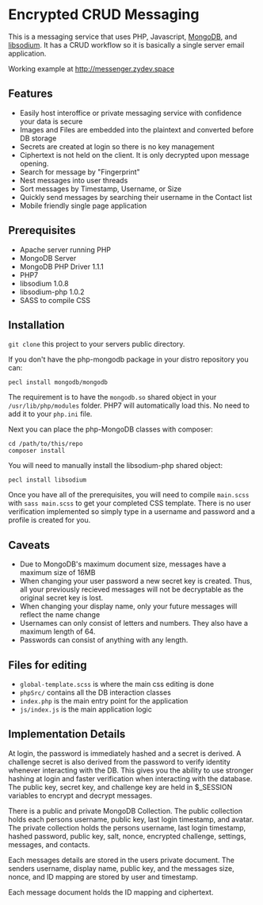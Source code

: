 # Encrypted CRUD Messaging

This is a messaging service that uses PHP, Javascript, [MongoDB](https://github.com/mongodb/mongo), and [libsodium](https://github.com/jedisct1/libsodium). It has a CRUD workflow so it is basically a single server email application.

Working example at http://messenger.zydev.space

## Features

* Easily host interoffice or private messaging service with confidence your data is secure
* Images and Files are embedded into the plaintext and converted before DB storage
* Secrets are created at login so there is no key management
* Ciphertext is not held on the client. It is only decrypted upon message opening.
* Search for message by "Fingerprint"
* Nest messages into user threads
* Sort messages by Timestamp, Username, or Size
* Quickly send messages by searching their username in the Contact list
* Mobile friendly single page application

## Prerequisites

* Apache server running PHP
* MongoDB Server
* MongoDB PHP Driver 1.1.1
* PHP7
* libsodium 1.0.8
* libsodium-php 1.0.2
* SASS to compile CSS

## Installation
`git clone` this project to your servers public directory.


If you don't have the php-mongodb package in your distro repository you can:
```
pecl install mongodb/mongodb
```
The requirement is to have the `mongodb.so` shared object in your `/usr/lib/php/modules` folder. PHP7 will automatically load this. No need to add it to your `php.ini` file.

Next you can place the php-MongoDB classes with composer:
```
cd /path/to/this/repo
composer install
```

You will need to manually install the libsodium-php shared object:
```
pecl install libsodium
```

Once you have all of the prerequisites, you will need to compile `main.scss` with `sass main.scss` to get your completed CSS template. There is no user verification implemented so simply type in a username and password and a profile is created for you.

## Caveats

* Due to MongoDB's maximum document size, messages have a maximum size of 16MB
* When changing your user password a new secret key is created. Thus, all your previously recieved messages will not be decryptable as the original secret key is lost.
* When changing your display name, only your future messages will reflect the name change
* Usernames can only consist of letters and numbers. They also have a maximum length of 64.
* Passwords can consist of anything with any length.

## Files for editing

* `global-template.scss` is where the main css editing is done
* `phpSrc/` contains all the DB interaction classes
* `index.php` is the main entry point for the application
* `js/index.js` is the main application logic


## Implementation Details

At login, the password is immediately hashed and a secret is derived. A challenge secret is also derived from the password to verify identity whenever interacting with the DB. This gives you the ability to use stronger hashing at login and faster verification when interacting with the database. The public key, secret key, and challenge key are held in $_SESSION variables to encrypt and decrypt messages.

There is a public and private MongoDB Collection. The public collection holds each persons username, public key, last login timestamp, and avatar. The private collection holds the persons username, last login timestamp, hashed password, public key, salt, nonce, encrypted challenge, settings, messages, and contacts.

Each messages details are stored in the users private document. The senders username, display name, public key, and the messages size, nonce, and ID mapping are stored by user and timestamp.

Each message document holds the ID mapping and ciphertext.